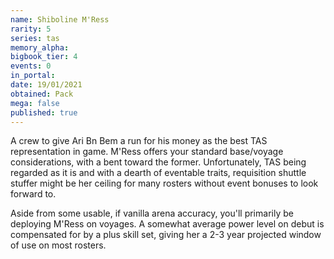 ```yaml
---
name: Shiboline M'Ress
rarity: 5
series: tas
memory_alpha:
bigbook_tier: 4
events: 0
in_portal:
date: 19/01/2021
obtained: Pack
mega: false
published: true
---
```


A crew to give Ari Bn Bem a run for his money as the best TAS representation in game. M'Ress offers your standard base/voyage considerations, with a bent toward the former. Unfortunately, TAS being regarded as it is and with a dearth of eventable traits, requisition shuttle stuffer might be her ceiling for many rosters without event bonuses to look forward to.

Aside from some usable, if vanilla arena accuracy, you'll primarily be deploying M'Ress on voyages. A somewhat average power level on debut is compensated for by a plus skill set, giving her a 2-3 year projected window of use on most rosters.
